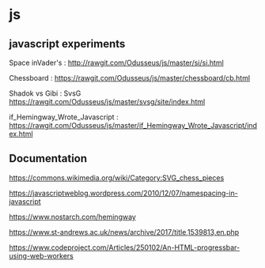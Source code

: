 # js

## javascript experiments

Space inVader's : <http://rawgit.com/Odusseus/js/master/si/si.html>

Chessboard : <https://rawgit.com/Odusseus/js/master/chessboard/cb.html>

Shadok vs Gibi : SvsG <https://rawgit.com/Odusseus/js/master/svsg/site/index.html>

if_Hemingway_Wrote_Javascript : <https://rawgit.com/Odusseus/js/master/if_Hemingway_Wrote_Javascript/index.html>

## Documentation

<https://commons.wikimedia.org/wiki/Category:SVG_chess_pieces>

<https://javascriptweblog.wordpress.com/2010/12/07/namespacing-in-javascript>

<https://www.nostarch.com/hemingway>

<https://www.st-andrews.ac.uk/news/archive/2017/title,1539813,en.php>

<https://www.codeproject.com/Articles/250102/An-HTML-progressbar-using-web-workers>
